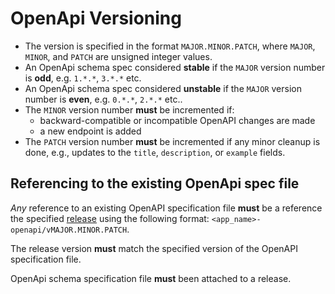 <!-- cspell: words openapi -->

# OpenApi Versioning

* The version is specified in the format `MAJOR.MINOR.PATCH`, where `MAJOR`, `MINOR`, and `PATCH` are unsigned integer values.
* An OpenApi schema spec considered **stable** if the `MAJOR` version number is **odd**, e.g. `1.*.*`, `3.*.*` etc.
* An OpenApi schema spec considered **unstable** if the `MAJOR` version number is **even**, e.g. `0.*.*`, `2.*.*` etc..
* The `MINOR` version number **must** be incremented if:
  * backward-compatible or incompatible OpenAPI changes are made
  * a new endpoint is added
* The `PATCH` version number **must** be incremented if any minor cleanup is done, e.g., updates to the `title`, `description`, or `example` fields.


## Referencing to the existing OpenApi spec file

*Any* reference to an existing OpenAPI specification file
**must** be a reference the specified [release](./release_policy.md) using the following format:
`<app_name>-openapi/vMAJOR.MINOR.PATCH`.

The release version **must** match the specified version of the OpenAPI specification file.

OpenApi schema specification file **must** been attached to a release.
